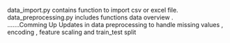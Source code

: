 data_import.py contains function to import csv or excel file.  
data_preprocessing.py includes functions data overview .   
.......Comming Up Updates in data preprocessing to handle missing values , encoding , feature scaling and train_test split
